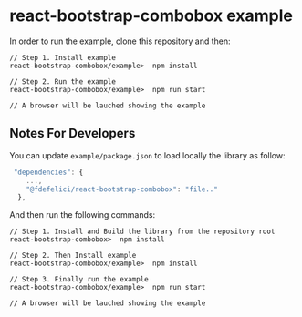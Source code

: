 # react-bootstrap-combobox example

In order to run the example, clone this repository and then:

```
// Step 1. Install example
react-bootstrap-combobox/example>  npm install

// Step 2. Run the example
react-bootstrap-combobox/example>  npm run start

// A browser will be lauched showing the example
```


## Notes For Developers
You can update ```example/package.json``` to load locally the library as follow: 

```javascript
 "dependencies": {
    ...,
    "@fdefelici/react-bootstrap-combobox": "file.."
  },
```

And then run the following commands:

```
// Step 1. Install and Build the library from the repository root
react-bootstrap-combobox>  npm install

// Step 2. Then Install example
react-bootstrap-combobox/example>  npm install

// Step 3. Finally run the example
react-bootstrap-combobox/example>  npm run start

// A browser will be lauched showing the example

```

